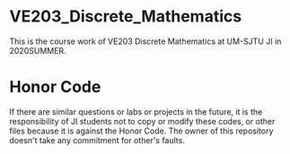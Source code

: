 # VE203_Discrete_Mathematics
This is the course work of VE203 Discrete Mathematics at UM-SJTU JI in 2020SUMMER.
# Honor Code
If there are similar questions or labs or projects in the future, it is the responsibility of JI students not to copy or modify these codes, or other files because it is against the Honor Code. The owner of this repository doesn't take any commitment for other's faults.
